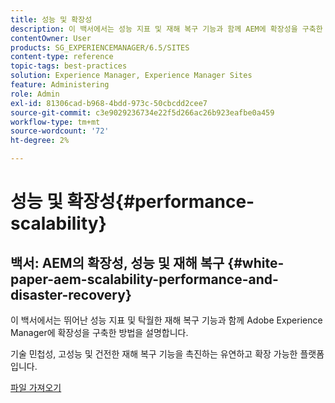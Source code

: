 ```yaml
---
title: 성능 및 확장성
description: 이 백서에서는 성능 지표 및 재해 복구 기능과 함께 AEM에 확장성을 구축한 방법을 설명합니다.
contentOwner: User
products: SG_EXPERIENCEMANAGER/6.5/SITES
content-type: reference
topic-tags: best-practices
solution: Experience Manager, Experience Manager Sites
feature: Administering
role: Admin
exl-id: 81306cad-b968-4bdd-973c-50cbcdd2cee7
source-git-commit: c3e9029236734e22f5d266ac26b923eafbe0a459
workflow-type: tm+mt
source-wordcount: '72'
ht-degree: 2%

---
```


# 성능 및 확장성{#performance-scalability}

## 백서: AEM의 확장성, 성능 및 재해 복구 {#white-paper-aem-scalability-performance-and-disaster-recovery}

이 백서에서는 뛰어난 성능 지표 및 탁월한 재해 복구 기능과 함께 Adobe Experience Manager에 확장성을 구축한 방법을 설명합니다.

기술 민첩성, 고성능 및 건전한 재해 복구 기능을 촉진하는 유연하고 확장 가능한 플랫폼입니다.

[파일 가져오기](assets/aem_scalability_whitepaperfinal-06122015je.pdf)
